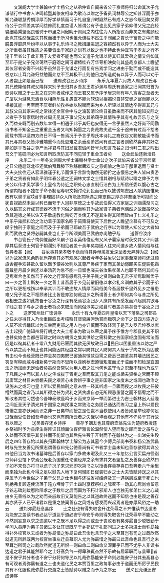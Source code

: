 <!-- { "loadSidebar": true } -->
　　文渊阁大学士兼翰林学士杨公之从弟仲宜自闽来省公于京师将归公命其次子允谦偕行中书舎人许鸣鹤暨其僚友相率为歌诗以赠之予备员词林辱公之知甚深而予亦知允谦聪慧秀朗淳厚而好学恭慎而习于礼自童丱时嶷然已有成人之志今既冠矣又得侍公于京师盖其学问益修而礼度益谨人皆谓公有子也比见贵家子弟仰借父兄之庇轻裘细葛乘坚驱良驰骋于市里之间傲睨于闾阎之内往往为人所指议而非笑之有弗顾也此岂其性然哉盖失其教而狃于所习也惟允谦独不然生乎阀阅之胄长于富贵之中而能脱畧浮靡屏斥纷华以从事于礼乐诗书之教揖譲进退之容颖然有以异于人而为士大夫之所重者虽其性质之美要皆出于家庭之训有以致之也不特此也仲宜笃于孝友之行不逺千里省公于此非笃于友爱者不能也而公又遣子允谦以侍其归其爱弟之情又何如其至耶于是父子兄弟蔼然于庭砌之间可谓椿桂齐芳华萼相映矣何其盛哉京都人士瞻望其仪容者安得不兴起乎虽然吾于允谦之行而复有告焉学问之进由于勤而或不能造其极怠以止耳允谦归益勉而弗怠不至其极不止则他日之所造就有以异于人而可以劝于人者岂止如是而已哉
　　送周孜谷还乡诗序
　　永乐九年夏六月故人周孜谷氏与其兄徳隆偕其叔父隆祥来别予去归其乡吾友王君泸渊与周氏有通家之旧闻其归首为歌诗以赠之于士友之在京师者咸作之而王君又属予序予居京师有年凡賔客之至者无广厦以为游息无酒食以相燕乐性复愚直不能为软语以相媚悦自非交契之宻而能以义相接其能一再至而不厌者鲜矣孜谷始以税赋而来为乡人所诬以其情达卒得直其兄与其叔父自其家来视之常往还余官舎中与之瀹茗清论终日虽数来而不厌其能知交际之义者乎予昔家居时尝过周氏见其子事父兄友其弟蔼乎其情秩乎其有礼故吾乐与之交久而益亲既而别去数年幸得一相遇于此于其归也安得无一言乎虽然人之好尚不同勤诗书者不知金玉之重重金玉者又乌知翰墨之为贵哉故夫遗千金于途未有过而不拾者而载书策以适四方终日不得一售焉况于予言乎周氏本诗礼之裔孜谷又聪敏能读书而其兄与其叔父皆淳雅端重今而处患难之余垂槖萧然闻有遗之言者则欣然喜非其好之能如是乎孜谷之尊严添祥君与其妇翁戴君诚问皆号为知言孜谷之归也拜二君之暇出吾文于笔砚间必为知言所取庶防其不同见轻于重金玉者矣
　　送金武伯还新淦县序
　　永乐二十一年冬文渊阁大学士兼翰林学士金公之次子武伯来省公于京师至之日公适扈驾北征还武伯拜舞膝下称觞献夀欢庆之意婉愉之色溢于邸第退而与贤士大夫交接往还从容温雅谨于礼节而慎于言辞恂恂然无骄矜之态慢易之失人皆曰贵游子弟之贤者有如此乎明年春公遣之还词林文学之士惜其别相与赋诗以赠之俾予为序夫公以伟才奥学事今上皇帝为侍近之职处心忠直制行洁白为上所信任委以腹心古之所谓内相者不独在乎命令制诏専职文翰讨论润色而已所以摅诚竭虑出入献纳图惟厥政有以契乎宸当乎事理固非众人所能及其际遇之隆宠锡之厚亦非羣臣所可拟而公犹自视欿然未尝以矜已而夸于人岂非厚徳之士乎故武伯得义方家庭之训涵濡渐习之久以砺其文行成其徳器不流于习俗之偏而称其为故家贤子弟者岂偶然之故哉虽然公负其道徳之美以佐天子敷施教化陶钧万类俾无不遂其生得其所而皆由于仁义礼乐之中乐乎雍熈和洽之治功着于国家名昭于简策将使天下后世之人瞻望企慕有不可及之叹宁独刑于家庭之间而及于子弟而已耶故吾于武伯之行序以为赠使人知公之大者如此而武伯之贤将必嗣其业岂止于今所颂美而已武伯亦尚勉乎哉
　　送管谷汝序
　　书台管氏子恂倜傥而好义嗣子谷汝英伟俊迈有父风予曩家居时获交其父子间甚厚其后沗进士列官于朝濶别不相见者盖十余年矣每因人往来问道乡故人情风俗与往昔异者甚【阙】　　谷汝事其亲孝敬不衰而待其异母弟友爱深至者无异辞为之【阙】　以为故家流风余韵犹尚存焉其必有观感兴起者今年冬谷汝以公家事至京师将还过顾旅舎握手欢甚欲久留以罄予懐谷汝则以其尊严卧疾于家而其弟幼弱即买车促装犯霜露戴星月晨夕南还以奉汤药为急不能一日留也嗟夫谷汝果孝弟人也耶不然何其闻与见焉者合也虽然吾于谷汝之行深有感焉孔子美子贱之贤则曰鲁无君子斯焉取斯孟子曰一乡之善士斯友一乡之善士昔吾居于乡见前軰旧徳以孝弟礼义训教其子弟而子弟之所以更相戒饬以奉承其训而不敢违故人情厚而风俗美今吾居数千里外见乡之罹患难父兄子弟之不相顾者比比皆是亦独何哉岂乡之所谓善士者少耶何其今与昔之所见者相去之逺如此故吾于谷汝之行深有感焉谷汝归乡人庶其有所感发而兴起则其欲与子贱之君子与乡之善士者将必来取法而风俗淳美之如曩时者盖亦易矣吾于谷汝之归卜之
　　送罗知州赴广徳诗序
　　永乐十有九年夏四月皇帝以天下藩臬之司郡县之任未尽得其人乃命重臣四出考核察其贤否廉汚劝赏而黜罚之命下之日四方逺近之人莫不欢忻踊跃以为庆幸而吏部之用人也亦详慎而不敢轻焉于是吾友罗君坤泰以庶吉士起授广徳知州将行朝之大夫士相率为歌诗以荣之属予序予惟方今郡县吏其不职也甚矣始也当都邑营建之时四方朝贡之集其供给之需科徴之务国家经度固有常法而因是以徇其私者十常八九财用已匮而其欲无厌故政日以民日以困虽重法以防之严令以禁之而不知止也其间能因其经度之常以防其民人防何其人哉于乎向之所为固或有由也今也经营既已停息矣四夷既已罢通矣徴敛百需之费悉已蠲革矣其壊法困民之罚复宥释而咸与维新矣于斯而不思所以涤刷秽虑遵循矩度而尤于滥而不知检是宜国法之所加而无足恤者矣虽然吾常以为用人者之过也何也盖守令之职至不轻也乃或举于凡民之中而以其人材之伟或拔于胥吏之羣而取其刀笔之能或循夫资格之常而不顾其庸驽之材目未尝覩夫民之艰苦心未尝辨乎事之是非国家之法度未之或闻也政治之设施未之或习也皇上所以爱民恤刑之意未尝一经其听虑一旦骤而授之以牧民之任彼懵然而莫之省乃以其所得之任为货利之资贪虐自恣无所顾忌虽警之而不悟宥之而不知改者其性习然也今吾坤泰歌鹿鸣于乡而来京师一举而第进士为吉士翰林出入廷陛之间近圣天子清光其于国家之典民事之常致治之务固已通达而练习之皇上所以爱民惓惓之意亦饫闻而识之非一日矣举而授之是任岂不当欤使用人者皆如是举也亦何足过哉而受任皆如吾坤泰也又岂有前所云者之失哉以坤泰观之其他有不侔矣于其行故有以赠之
　　送吴善存还乡诗序
　　善存予姻友也其尊府壶翁先生为楚府教授还乡祭祖时予为县庠生得拜识其顔面仪容俨雅言论温然使人望而敬之即而爱之虽与之久处而不厌惜乎其复往而不能留也其后先生殁于开封而予在翰林为之一出涕先生殁后之四年善存始以其丧归葬翰林学士解公为志其墓今少傅兵部尚书泰和杨公游武昌时与先生友善见所撰志谓善存曰先公徳善尚有可书者学士盖未知也善存欲得其详公曰他日当为汝书诸墓碑是后善存以家门多故未暇及此又三十年忽忆公言买扁舟径诣京师拜公馆下求焉公既老负国重任论道经邦之余有求其文者坚拒之及善存至欣然曰子如不来吾亦将书以遗子况子来求邪即次第书之以授善存善存喜曰吾奔走六千余里而来独为此也今得之足以慰先人地下复何憾即日促装归乡之士大夫皆赋诗送之以其序属予方今世俗之子弟于父兄之仕也相与还往省视络绎及其一遇祸患或至于死亡也则絶弗复顾遂使流落于逺方埋骨于异土四时享荐祭扫之际畧不一动其心焉尚肯留意于铭志碑刻跋厯险阻求之于数年之后而圗为不朽计邪斯人也岂独无孝弟仁义之心哉由乡无善俗以为之劝而亲戚故旧又莫能告之以其道故终迷而不知信也由是观之善存其亦贤于人已乎诸君以是重之使闻善存之风或有感发而兴起焉者是亦厚风俗之一助云
　　送刘弥勗赴髙县序
　　士之仕也有得失取舎升沈荣辱之不齐惟读书达道者为能安之盖读书者必达乎道达乎道必安乎命安乎命则得失取舎升沈荣辱举不能动之不然则妄意以求之违道以干之既不足以得之而或至于丧败者有矣弥勗自少聪敏勤于学问入县庠为弟子员诸生多让其贤既举于乡郡试于礼部同进之士多第进士而弥勗独得补外校官以去或者为弥勗惜之弥勗曰此吾命也且吾学之未至耳岂有司之过哉欣然就道无所辞既两为校官坐事左迁县幕职人尤为弥勗惜之弥勗曰此吾命也且吾行之未至耳岂所司之过哉欣然就道无所恨一则曰命二则曰命又深罪乎已而不尤乎人非读书达道之君子其能然耶今之士好髙负气一得卑秩辄奋然不乐故有居幕职而与县宰者是不安乎其分者也不安乎分将何导民以礼哉弥勗能安乎命则必能安乎分其去髙县必有可观者焉弥勗有道之士也夫道化民之本赞百里之政每事必由于道而无所厉乎民民其有不化服也哉弥勗行交游之士皆赋诗以赠之而予为之序云
　　送义民允谦还安成诗序
